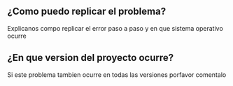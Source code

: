 ## ¿Como puedo replicar el problema?

Explicanos compo replicar el error paso a paso y en que sistema operativo ocurre
## ¿En que version del proyecto ocurre?
Si este problema tambien ocurre en todas las versiones porfavor comentalo

